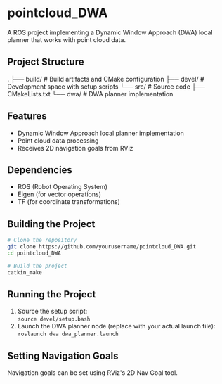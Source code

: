 # pointcloud_DWA

A ROS project implementing a Dynamic Window Approach (DWA) local planner that works with point cloud data.

## Project Structure
.
├── build/          # Build artifacts and CMake configuration
├── devel/          # Development space with setup scripts
└── src/            # Source code
    ├── CMakeLists.txt
    └── dwa/        # DWA planner implementation

## Features
- Dynamic Window Approach local planner implementation
- Point cloud data processing
- Receives 2D navigation goals from RViz

## Dependencies
- ROS (Robot Operating System)
- Eigen (for vector operations)
- TF (for coordinate transformations)

## Building the Project

```bash
# Clone the repository
git clone https://github.com/yourusername/pointcloud_DWA.git
cd pointcloud_DWA

# Build the project
catkin_make
```

## Running the Project
1. Source the setup script:   
`source devel/setup.bash`
2. Launch the DWA planner node (replace with your actual launch file):   
`roslaunch dwa dwa_planner.launch`

## Setting Navigation Goals
Navigation goals can be set using RViz's 2D Nav Goal tool.